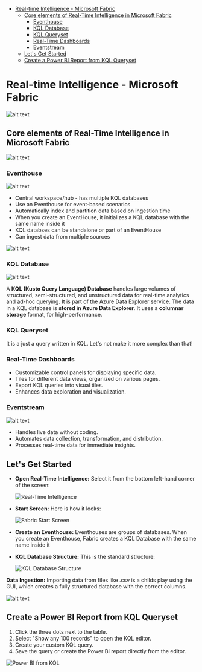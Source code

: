 - [Real-time Intelligence - Microsoft Fabric](#real-time-intelligence---microsoft-fabric)
  - [Core elements of Real-Time Intelligence in Microsoft Fabric](#core-elements-of-real-time-intelligence-in-microsoft-fabric)
    - [Eventhouse](#eventhouse)
    - [KQL Database](#kql-database)
    - [KQL Queryset](#kql-queryset)
    - [Real-Time Dashboards](#real-time-dashboards)
    - [Eventstream](#eventstream)
  - [Let's Get Started](#lets-get-started)
  - [Create a Power BI Report from KQL Queryset](#create-a-power-bi-report-from-kql-queryset)


# Real-time Intelligence - Microsoft Fabric

![alt text](images/rti.png)

## Core elements of Real-Time Intelligence in Microsoft Fabric

![alt text](images\CoreFabricRealTimeInt.png)

### Eventhouse

![alt text](images\eventhouse.png)


- Central workspace/hub - has multiple KQL databases
- Use an Eventhouse for event-based scenarios
- Automatically index and partition data based on ingestion time
- When you create an EventHouse, it initializes a KQL database with the same name inside it
- KQL databses can be standalone or part of an EventHouse
- Can ingest data from multiple sources

![alt text](images\eventhouse1.png)

### KQL Database

![alt text](images\KQLDB.webp)

A **KQL (Kusto Query Language) Database** handles large volumes of structured, semi-structured, and unstructured data for real-time analytics and ad-hoc querying. It is part of the Azure Data Explorer service. The data in a KQL database is **stored in Azure Data Explorer**. It uses a **columnar storage** format, for high-performance.


### KQL Queryset

It is a just a query written in KQL. Let's not make it more complex than that!

### Real-Time Dashboards

- Customizable control panels for displaying specific data.
- Tiles for different data views, organized on various pages.
- Export KQL queries into visual tiles.
- Enhances data exploration and visualization.

### Eventstream

![alt text](images\REAL-TIME-PROCESSING.png)

- Handles live data without coding.
- Automates data collection, transformation, and distribution.
- Processes real-time data for immediate insights.

## Let's Get Started

- **Open Real-Time Intelligence:** Select it from the bottom left-hand corner of the screen:

  ![Real-Time Intelligence](images/realtimeint.png)  

- **Start Screen:** Here is how it looks:

  ![Fabric Start Screen](images/fabricstartscreen.png)  

- **Create an Eventhouse:** Eventhouses are groups of databases. When you create an Eventhouse, Fabric creates a KQL Database with the same name inside it

- **KQL Database Structure:** This is the standard structure:

  ![KQL Database Structure](images\KQLDBStructure.png)

**Data Ingestion:** Importing data from files like .csv is a childs play using the GUI, which creates a fully structured database with the correct columns.

![alt text](images\dataingestion.png)

## Create a Power BI Report from KQL Queryset

1. Click the three dots next to the table.
2. Select "Show any 100 records" to open the KQL editor.
3. Create your custom KQL query.
4. Save the query or create the Power BI report directly from the editor.

  ![Power BI from KQL](images/powerbikql.png)  





